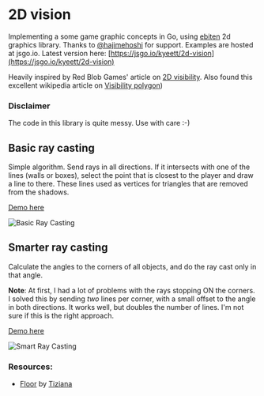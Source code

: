 # 2D vision

Implementing a some game graphic concepts in Go, using [ebiten](https://hajimehoshi.github.io/ebiten/) 2d graphics library. Thanks to [@hajimehoshi](https://twitter.com/hajimehoshi) for support. Examples are hosted at jsgo.io. Latest version here: [https://jsgo.io/kyeett/2d-vision](https://jsgo.io/kyeett/2d-vision)

Heavily inspired by Red Blob Games' article on [2D visibility](https://www.redblobgames.com/articles/visibility/). Also found this excellent wikipedia article on [Visibility polygon](https://en.wikipedia.org/wiki/Visibility_polygon#Angular_sweep))

### Disclaimer

The code in this library is quite messy. Use with care :-)

## Basic ray casting

Simple algorithm. Send rays in all directions. If it intersects with one of the lines (walls or boxes), select the point that is closest to the player and draw a line to there. These lines used as vertices for triangles that are removed from the shadows.

[Demo here](https://pkg.jsgo.io/github.com/kyeett/2d-vision.c62ef4d28cc90c6ee0aa8239ca38031bfa170bd7.js)

![Basic Ray Casting](/doc/basic_ray_casting.gif)

## Smarter ray casting

Calculate the angles to the corners of all objects, and do the ray cast only in that angle.

**Note**: At first, I had a lot of problems with the rays stopping ON the corners. I solved this by sending _two_ lines per corner, with a small offset to the angle in both directions. It works well, but doubles the number of lines. I'm not sure if this is the right approach.

[Demo here](https://pkg.jsgo.io/github.com/kyeett/2d-vision.d8191d356f9071af5257232958d62af24c6760bf.js)

![Smart Ray Casting](/doc/smart_ray_casting.gif)

### Resources:

- [Floor](https://opengameart.org/content/even-grey-stone-tile-floor-256px) by [Tiziana](http://www.unbruco.it/offcircle/index_en.html)
